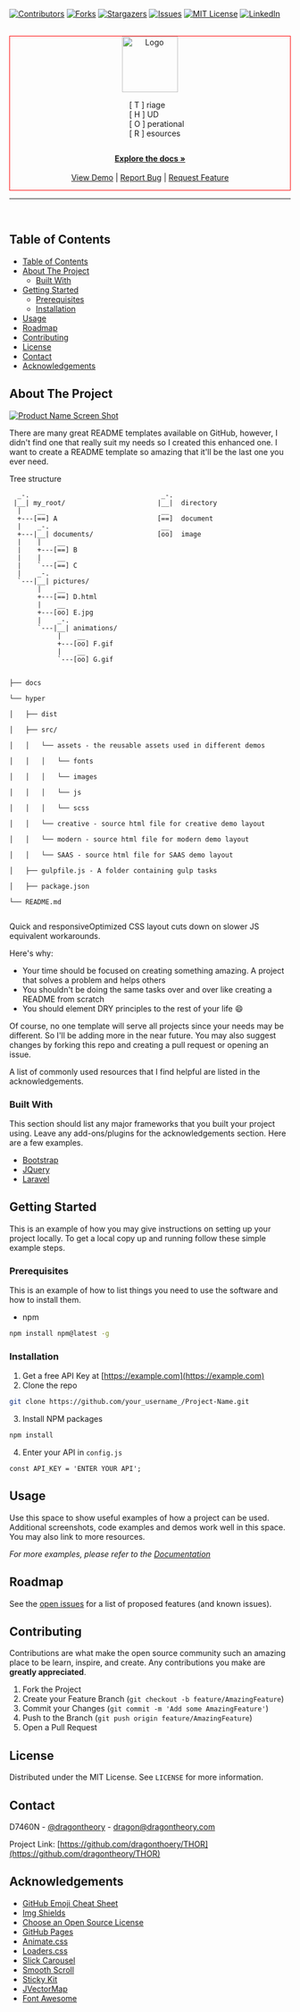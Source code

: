 <!--
*** Thanks for checking out this README Template. If you have a suggestion that would
*** make this better, please fork the repo and create a pull request or simply open
*** an issue with the tag "enhancement".
*** Thanks again! Now go create something AMAZING! :D-->

<!-- PROJECT SHIELDS -->
<!--
*** I'm using markdown "reference style" links for readability.
*** Reference links are enclosed in brackets [ ] instead of parentheses ( ).
*** See the bottom of this document for the declaration of the reference variables
*** for contributors-url, forks-url, etc. This is an optional, concise syntax you may use.
*** https://www.markdownguide.org/basic-syntax/#reference-style-links
-->
[![Contributors][contributors-shield]][contributors-url]
[![Forks][forks-shield]][forks-url]
[![Stargazers][stars-shield]][stars-url]
[![Issues][issues-shield]][issues-url]
[![MIT License][license-shield]][license-url]
[![LinkedIn][linkedin-shield]][linkedin-url]

<!-- PROJECT LOGO -->
<br />
<div style="text-align: center; border: solid 1px red;">
  <a href="https://github.com/othneildrew/Best-README-Template">
    <img src="images/THOR3D256x256a_transparent.png" alt="Logo" width="100" height="100">
  </a>
  <br />
  <ul style="display: inline-block; text-align: left; list-style-type: none;">
    <li>[ T ] riage</li>
    <li>[ H ] UD</li>
    <li>[ O ] perational</li>
    <li>[ R ] esources</li>
  </ul>

<p>
  <a href="https://github.com/othneildrew/Best-README-Template"><strong>Explore the docs&#160;»</strong></a>
  <br />
  <br />
  <a href="https://github.com/othneildrew/Best-README-Template">View Demo</a>&#160;|
  <a href="https://github.com/othneildrew/Best-README-Template/issues">Report Bug</a>&#160;|
  <a href="https://github.com/othneildrew/Best-README-Template/issues">Request Feature</a>
</p>
</div>  

---
<br />

<!-- TABLE OF CONTENTS -->
## Table of Contents

- [Table of Contents](#table-of-contents)
- [About The Project](#about-the-project)
  - [Built With](#built-with)
- [Getting Started](#getting-started)
  - [Prerequisites](#prerequisites)
  - [Installation](#installation)
- [Usage](#usage)
- [Roadmap](#roadmap)
- [Contributing](#contributing)
- [License](#license)
- [Contact](#contact)
- [Acknowledgements](#acknowledgements)

<!-- ABOUT THE PROJECT -->
## About The Project

[![Product Name Screen Shot][product-screenshot]](https://example.com)

There are many great README templates available on GitHub, however, I didn't find one that really suit my needs so I created this enhanced one. I want to create a README template so amazing that it'll be the last one you ever need.

Tree structure

      _-.                                 _-.
     |__| my_root/                       |__|  directory
      |    __                             __
      +---[==] A                         [==]  document
      |    _-.                            __
      +---|__| documents/                [oo]  image
      |    |    __
      |    +---[==] B
      |    |    __
      |    `---[==] C
      |    _-.
      `---|__| pictures/
           |    __
           +---[==] D.html
           |    __
           +---[oo] E.jpg
           |    _-.
           `---|__| animations/
                |    __
                +---[oo] F.gif
                |    __
                `---[oo] G.gif


<code>
├── docs<br />
└── hyper<br />
│&#160;&#160;&#160;├── dist<br />
│&#160;&#160;&#160;├── src/<br />
│&#160;&#160;&#160;│&#160;&#160;&#160;└── assets - the reusable assets used in different demos<br />
│&#160;&#160;&#160;│&#160;&#160;&#160;│&#160;&#160;&#160;└── fonts<br />
│&#160;&#160;&#160;│&#160;&#160;&#160;│&#160;&#160;&#160;└── images<br />
│&#160;&#160;&#160;│&#160;&#160;&#160;│&#160;&#160;&#160;└── js<br />
│&#160;&#160;&#160;│&#160;&#160;&#160;│&#160;&#160;&#160;└── scss<br />
│&#160;&#160;&#160;│&#160;&#160;&#160;└── creative - source html file for creative demo layout<br />
│&#160;&#160;&#160;│&#160;&#160;&#160;└── modern - source html file for modern demo layout<br />
│&#160;&#160;&#160;│&#160;&#160;&#160;└── SAAS - source html file for SAAS demo layout<br />
│&#160;&#160;&#160;├── gulpfile.js - A folder containing gulp tasks<br />
│&#160;&#160;&#160;├── package.json<br />
└── README.md<br />
</code>

Quick and responsiveOptimized CSS layout cuts down on slower JS equivalent workarounds. 



Here's why:
* Your time should be focused on creating something amazing. A project that solves a problem and helps others
* You shouldn't be doing the same tasks over and over like creating a README from scratch
* You should element DRY principles to the rest of your life :smile:

Of course, no one template will serve all projects since your needs may be different. So I'll be adding more in the near future. You may also suggest changes by forking this repo and creating a pull request or opening an issue.

A list of commonly used resources that I find helpful are listed in the acknowledgements.

### Built With
This section should list any major frameworks that you built your project using. Leave any add-ons/plugins for the acknowledgements section. Here are a few examples.
* [Bootstrap](https://getbootstrap.com)
* [JQuery](https://jquery.com)
* [Laravel](https://laravel.com)

<!-- GETTING STARTED -->
## Getting Started

This is an example of how you may give instructions on setting up your project locally.
To get a local copy up and running follow these simple example steps.

### Prerequisites

This is an example of how to list things you need to use the software and how to install them.
* npm
```sh
npm install npm@latest -g
```

### Installation

1. Get a free API Key at [https://example.com](https://example.com)
2. Clone the repo
```sh
git clone https://github.com/your_username_/Project-Name.git
```
3. Install NPM packages
```sh
npm install
```
4. Enter your API in `config.js`
```JS
const API_KEY = 'ENTER YOUR API';
```

<!-- USAGE EXAMPLES -->
## Usage

Use this space to show useful examples of how a project can be used. Additional screenshots, code examples and demos work well in this space. You may also link to more resources.

_For more examples, please refer to the [Documentation](https://example.com)_



<!-- ROADMAP -->
## Roadmap

See the [open issues](https://github.com/othneildrew/Best-README-Template/issues) for a list of proposed features (and known issues).



<!-- CONTRIBUTING -->
## Contributing

Contributions are what make the open source community such an amazing place to be learn, inspire, and create. Any contributions you make are **greatly appreciated**.

1. Fork the Project
2. Create your Feature Branch (`git checkout -b feature/AmazingFeature`)
3. Commit your Changes (`git commit -m 'Add some AmazingFeature'`)
4. Push to the Branch (`git push origin feature/AmazingFeature`)
5. Open a Pull Request

<!-- LICENSE -->
## License

Distributed under the MIT License. See `LICENSE` for more information.

<!-- 
             ./
            <_n_
             `B'\)
             /^>
            `  `

CONTACT -->
## Contact

D7460N - [@dragontheory](https://twitter.com/dragontheory) - dragon@dragontheory.com

Project Link: [https://github.com/dragonthoery/THOR](https://github.com/dragontheory/THOR)

<!-- ACKNOWLEDGEMENTS -->
## Acknowledgements
* [GitHub Emoji Cheat Sheet](https://www.webpagefx.com/tools/emoji-cheat-sheet)
* [Img Shields](https://shields.io)
* [Choose an Open Source License](https://choosealicense.com)
* [GitHub Pages](https://pages.github.com)
* [Animate.css](https://daneden.github.io/animate.css)
* [Loaders.css](https://connoratherton.com/loaders)
* [Slick Carousel](https://kenwheeler.github.io/slick)
* [Smooth Scroll](https://github.com/cferdinandi/smooth-scroll)
* [Sticky Kit](http://leafo.net/sticky-kit)
* [JVectorMap](http://jvectormap.com)
* [Font Awesome](https://fontawesome.com)

<!-- MARKDOWN LINKS & IMAGES -->
<!-- https://www.markdownguide.org/basic-syntax/#reference-style-links -->
[contributors-shield]: https://img.shields.io/github/contributors/dragontheory/THOR.svg?style=flat-square
[contributors-url]: https://github.com/othneildrew/Best-README-Template/graphs/contributors
[forks-shield]: https://img.shields.io/github/forks/othneildrew/Best-README-Template.svg?style=flat-square
[forks-url]: https://github.com/othneildrew/Best-README-Template/network/members
[stars-shield]: https://img.shields.io/github/stars/othneildrew/Best-README-Template.svg?style=flat-square
[stars-url]: https://github.com/othneildrew/Best-README-Template/stargazers
[issues-shield]: https://img.shields.io/github/issues/othneildrew/Best-README-Template.svg?style=flat-square
[issues-url]: https://github.com/othneildrew/Best-README-Template/issues
[license-shield]: https://img.shields.io/github/license/othneildrew/Best-README-Template.svg?style=flat-square
[license-url]: https://github.com/othneildrew/Best-README-Template/blob/master/LICENSE.txt
[linkedin-shield]: https://img.shields.io/badge/-LinkedIn-black.svg?style=flat-square&logo=linkedin&colorB=555
[linkedin-url]: https://linkedin.com/in/othneildrew
[product-screenshot]: images/screenshot.png